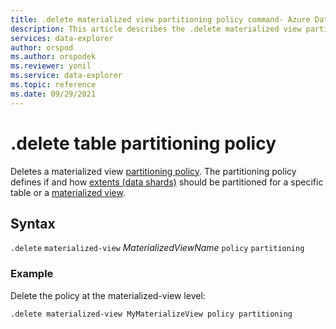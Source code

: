 ```yaml
---
title: .delete materialized view partitioning policy command- Azure Data Explorer
description: This article describes the .delete materialized view partitioning policy command in Azure Data Explorer.
services: data-explorer
author: orspod
ms.author: orspodek
ms.reviewer: yonil
ms.service: data-explorer
ms.topic: reference
ms.date: 09/29/2021
---
```

# .delete table partitioning policy

Deletes a materialized view [partitioning policy](partitioningpolicy.md). The partitioning policy defines if and how [extents (data shards)](../management/extents-overview.md) should be partitioned for a specific table or a [materialized view](materialized-views/materialized-view-overview.md).

## Syntax

`.delete` `materialized-view` *MaterializedViewName* `policy` `partitioning` 

### Example

Delete the policy at the materialized-view level:

```kusto
.delete materialized-view MyMaterializeView policy partitioning 
```
